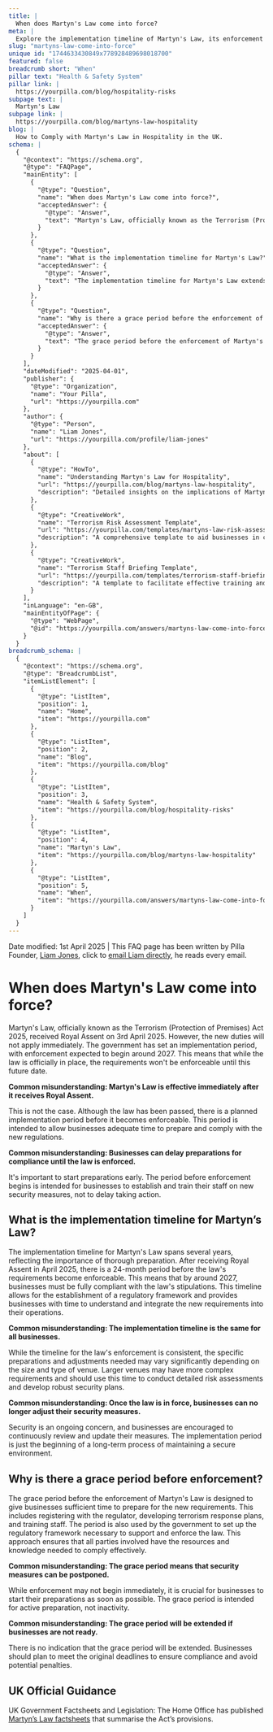 ```yaml
---
title: |
  When does Martyn's Law come into force?
meta: |
  Explore the implementation timeline of Martyn's Law, its enforcement date, and the reasons behind the grace period before it comes into force.
slug: "martyns-law-come-into-force"
unique id: "1744633430849x778928489698018700"
featured: false
breadcrumb short: "When"
pillar text: "Health & Safety System"
pillar link: |
  https://yourpilla.com/blog/hospitality-risks
subpage text: |
  Martyn's Law
subpage link: |
  https://yourpilla.com/blog/martyns-law-hospitality
blog: |
  How to Comply with Martyn's Law in Hospitality in the UK.
schema: |
  {
    "@context": "https://schema.org",
    "@type": "FAQPage",
    "mainEntity": [
      {
        "@type": "Question",
        "name": "When does Martyn's Law come into force?",
        "acceptedAnswer": {
          "@type": "Answer",
          "text": "Martyn's Law, officially known as the Terrorism (Protection of Premises) Act 2025, was granted Royal Assent on 3rd April 2025. However, its requirements will not become enforceable immediately. There is an implementation period set by the government, with enforcement expected to start around 2027. This preparation time allows businesses to adequately prepare for compliance with the new regulations."
        }
      },
      {
        "@type": "Question",
        "name": "What is the implementation timeline for Martyn's Law?",
        "acceptedAnswer": {
          "@type": "Answer",
          "text": "The implementation timeline for Martyn's Law extends over several years, leading to the enforceability of its requirements by around 2027. This timeline is designed to allow sufficient time for businesses to understand and integrate the new security measures, and for the government to establish the necessary regulatory frameworks."
        }
      },
      {
        "@type": "Question",
        "name": "Why is there a grace period before the enforcement of Martyn's Law?",
        "acceptedAnswer": {
          "@type": "Answer",
          "text": "The grace period before the enforcement of Martyn's Law provides businesses with the necessary time to prepare for adherence to the new regulations. This includes activities such as registering with the regulator, preparing terrorism response plans, and training staff. This period is critical to ensure that all parties involved are ready and able to comply with the law once it becomes enforceable."
        }
      }
    ],
    "dateModified": "2025-04-01",
    "publisher": {
      "@type": "Organization",
      "name": "Your Pilla",
      "url": "https://yourpilla.com"
    },
    "author": {
      "@type": "Person",
      "name": "Liam Jones",
      "url": "https://yourpilla.com/profile/liam-jones"
    },
    "about": [
      {
        "@type": "HowTo",
        "name": "Understanding Martyn's Law for Hospitality",
        "url": "https://yourpilla.com/blog/martyns-law-hospitality",
        "description": "Detailed insights on the implications of Martyn's Law for the hospitality industry and the necessary steps for compliance."
      },
      {
        "@type": "CreativeWork",
        "name": "Terrorism Risk Assessment Template",
        "url": "https://yourpilla.com/templates/martyns-law-risk-assessment",
        "description": "A comprehensive template to aid businesses in conducting a thorough terrorism risk assessment in compliance with Martyn's Law."
      },
      {
        "@type": "CreativeWork",
        "name": "Terrorism Staff Briefing Template",
        "url": "https://yourpilla.com/templates/terrorism-staff-briefing",
        "description": "A template to facilitate effective training and briefing of staff on terrorism-related security measures as required by Martyn's Law."
      }
    ],
    "inLanguage": "en-GB",
    "mainEntityOfPage": {
      "@type": "WebPage",
      "@id": "https://yourpilla.com/answers/martyns-law-come-into-force"
    }
  }
breadcrumb_schema: |
  {
    "@context": "https://schema.org",
    "@type": "BreadcrumbList",
    "itemListElement": [
      {
        "@type": "ListItem",
        "position": 1,
        "name": "Home",
        "item": "https://yourpilla.com"
      },
      {
        "@type": "ListItem",
        "position": 2,
        "name": "Blog",
        "item": "https://yourpilla.com/blog"
      },
      {
        "@type": "ListItem",
        "position": 3,
        "name": "Health & Safety System",
        "item": "https://yourpilla.com/blog/hospitality-risks"
      },
      {
        "@type": "ListItem",
        "position": 4,
        "name": "Martyn's Law",
        "item": "https://yourpilla.com/blog/martyns-law-hospitality"
      },
      {
        "@type": "ListItem",
        "position": 5,
        "name": "When",
        "item": "https://yourpilla.com/answers/martyns-law-come-into-force"
      }
    ]
  }
---
```


Date modified: 1st April 2025 | This FAQ page has been written by Pilla Founder, [Liam Jones](https://yourpilla.com/profile/liam-jones), click to [email Liam directly](https://mailto:liam@yourpilla.com), he reads every email.

# When does Martyn's Law come into force?

Martyn's Law, officially known as the Terrorism (Protection of Premises) Act 2025, received Royal Assent on 3rd April 2025. However, the new duties will not apply immediately. The government has set an implementation period, with enforcement expected to begin around 2027. This means that while the law is officially in place, the requirements won't be enforceable until this future date.

**Common misunderstanding: Martyn's Law is effective immediately after it receives Royal Assent.**

This is not the case. Although the law has been passed, there is a planned implementation period before it becomes enforceable. This period is intended to allow businesses adequate time to prepare and comply with the new regulations.

**Common misunderstanding: Businesses can delay preparations for compliance until the law is enforced.**

It's important to start preparations early. The period before enforcement begins is intended for businesses to establish and train their staff on new security measures, not to delay taking action.

## What is the implementation timeline for Martyn’s Law?

The implementation timeline for Martyn's Law spans several years, reflecting the importance of thorough preparation. After receiving Royal Assent in April 2025, there is a 24-month period before the law's requirements become enforceable. This means that by around 2027, businesses must be fully compliant with the law's stipulations. This timeline allows for the establishment of a regulatory framework and provides businesses with time to understand and integrate the new requirements into their operations.

**Common misunderstanding: The implementation timeline is the same for all businesses.**

While the timeline for the law's enforcement is consistent, the specific preparations and adjustments needed may vary significantly depending on the size and type of venue. Larger venues may have more complex requirements and should use this time to conduct detailed risk assessments and develop robust security plans.

**Common misunderstanding: Once the law is in force, businesses can no longer adjust their security measures.**

Security is an ongoing concern, and businesses are encouraged to continuously review and update their measures. The implementation period is just the beginning of a long-term process of maintaining a secure environment.

## Why is there a grace period before enforcement?

The grace period before the enforcement of Martyn's Law is designed to give businesses sufficient time to prepare for the new requirements. This includes registering with the regulator, developing terrorism response plans, and training staff. The period is also used by the government to set up the regulatory framework necessary to support and enforce the law. This approach ensures that all parties involved have the resources and knowledge needed to comply effectively.

**Common misunderstanding: The grace period means that security measures can be postponed.**

While enforcement may not begin immediately, it is crucial for businesses to start their preparations as soon as possible. The grace period is intended for active preparation, not inactivity.

**Common misunderstanding: The grace period will be extended if businesses are not ready.**

There is no indication that the grace period will be extended. Businesses should plan to meet the original deadlines to ensure compliance and avoid potential penalties.

## UK Official Guidance

UK Government Factsheets and Legislation: The Home Office has published [Martyn’s Law factsheets](https://homeofficemedia.blog.gov.uk/2023/12/06/martyns-law-factsheets/) that summarise the Act’s provisions.